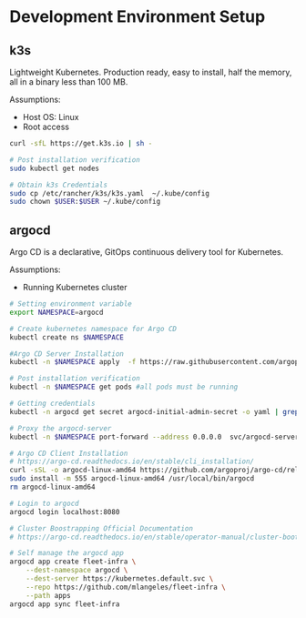 # Development Environment Setup
## k3s

Lightweight Kubernetes. Production ready, easy to install, half the memory, all in a binary less than 100 MB.

Assumptions:
- Host OS: Linux
- Root access

```bash
curl -sfL https://get.k3s.io | sh -

# Post installation verification
sudo kubectl get nodes 

# Obtain k3s Credentials
sudo cp /etc/rancher/k3s/k3s.yaml  ~/.kube/config
sudo chown $USER:$USER ~/.kube/config
```
## argocd

Argo CD is a declarative, GitOps continuous delivery tool for Kubernetes.

Assumptions:
- Running Kubernetes cluster

```bash
# Setting environment variable
export NAMESPACE=argocd

# Create kubernetes namespace for Argo CD
kubectl create ns $NAMESPACE

#Argo CD Server Installation
kubectl -n $NAMESPACE apply  -f https://raw.githubusercontent.com/argoproj/argo-cd/master/manifests/install.yaml

# Post installation verification
kubectl -n $NAMESPACE get pods #all pods must be running

# Getting credentials
kubectl -n argocd get secret argocd-initial-admin-secret -o yaml | grep -o 'password: .*' | sed -e s"/password\: //g" | base64 -d

# Proxy the argocd-server
kubectl -n $NAMESPACE port-forward --address 0.0.0.0  svc/argocd-server -n argocd 8080:443

# Argo CD Client Installation
# https://argo-cd.readthedocs.io/en/stable/cli_installation/
curl -sSL -o argocd-linux-amd64 https://github.com/argoproj/argo-cd/releases/latest/download/argocd-linux-amd64
sudo install -m 555 argocd-linux-amd64 /usr/local/bin/argocd
rm argocd-linux-amd64

# Login to argocd
argocd login localhost:8080

# Cluster Boostrapping Official Documentation
# https://argo-cd.readthedocs.io/en/stable/operator-manual/cluster-bootstrapping/

# Self manage the argocd app
argocd app create fleet-infra \
    --dest-namespace argocd \
    --dest-server https://kubernetes.default.svc \
    --repo https://github.com/mlangeles/fleet-infra \
    --path apps  
argocd app sync fleet-infra
```
